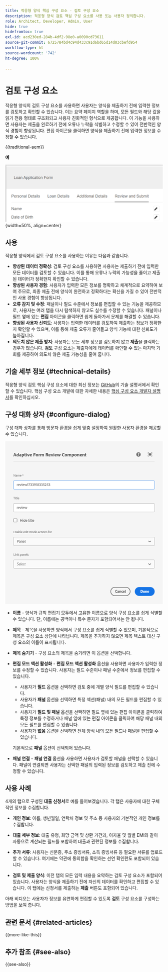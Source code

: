 ```yaml
---
title: 적응형 양식 핵심 구성 요소 - 검토 구성 요소
description: 적응형 양식 검토 핵심 구성 요소를 사용 또는 사용자 정의합니다.
role: Architect, Developer, Admin, User
hide: true
hidefromtoc: true
exl-id: acd230ed-284b-4df2-98e0-a0090cd73611
source-git-commit: 6725784bd4c94d433c91d6bd65d14d03cbefd954
workflow-type: ht
source-wordcount: '742'
ht-degree: 100%

---
```



# 검토 구성 요소

적응형 양식의 검토 구성 요소를 사용하면 사용자는 양식을 제출하기 전에 입력한 정보를 검토하고 확인할 수 있습니다. 이는 요약 페이지 역할을 하며, 모든 필드와 해당 값을 읽기 전용 형태로 구조화되고 사용자 친화적인 형식으로 제공합니다. 이 기능을 사용하면 사용자는 제출을 완료하기 전에 오류나 누락을 식별하고 수정할 수 있어 전반적인 양식 경험이 향상됩니다. 편집 아이콘을 클릭하면 양식을 제출하기 전에 입력한 정보를 수정할 수 있습니다.

{{traditional-aem}}

**예**

![검토 구성 요소](/help/adaptive-forms/assets/review-component.png){width=50%, align=center}

## 사용

적응형 양식에서 검토 구성 요소를 사용하는 이유는 다음과 같습니다.

- **향상된 데이터 정확성**: 검토 구성 요소를 사용하면 사용자는 제출하기 전에 입력한 모든 데이터를 검토할 수 있습니다. 이를 통해 오류나 누락의 가능성을 줄이고 제출된 데이터가 정확한지 확인할 수 있습니다.
- **향상된 사용자 경험**: 사용자가 입력한 모든 정보를 명확하고 체계적으로 요약하여 보여 주므로, 최종 제출 전에 양식이 완전하고 정확하다는 확신을 가질 수 있어 전반적인 사용 경험이 향상됩니다.
- **오류 감지 및 수정**: 패널이나 필드 수준에서 정보를 편집할 수 있는 기능을 제공하므로, 사용자는 여러 탭을 다시 탐색하지 않고도 실수를 수정할 수 있습니다. 패널이나 필드 옆에 있는 **편집** 아이콘을 클릭하면 쉽게 돌아가서 문제를 해결할 수 있습니다.
- **향상된 사용자 신뢰도**: 사용자는 입력한 데이터를 검토하여 제출하는 정보가 정확한지 확인할 수 있으며, 이를 통해 제출 오류가 줄어들고 양식 기능에 대한 신뢰도가 높아집니다.
- **의도치 않은 제출 방지**: 사용자는 모든 세부 정보를 검토하지 않고 **제출**&#x200B;을 클릭하는 경우가 많습니다. **검토** 구성 요소는 제출자에게 데이터를 확인할 수 있는 마지막 기회를 제공하여 의도치 않은 제출 가능성을 줄여 줍니다.


## 기술 세부 정보 {#technical-details}

적응형 양식 검토 핵심 구성 요소에 대한 최신 정보는 [GitHub](https://github.com/adobe/aem-core-forms-components/tree/master/ui.af.apps/src/main/content/jcr_root/apps/core/fd/components/form/textinput/v1/textinput)의 기술 설명서에서 확인할 수 있습니다. 핵심 구성 요소 개발에 대한 자세한 내용은 [핵심 구성 요소 개발자 설명서](/help/developing/overview.md)를 확인하십시오.

## 구성 대화 상자 {#configure-dialog}

구성 대화 상자를 통해 방문자 환경을 쉽게 맞춤 설정하여 원활한 사용자 환경을 제공할 수 있습니다.

![구성 대화 상자](/help/adaptive-forms/assets/review-component-configure-dialog.png)

- **이름** - 양식과 규칙 편집기 모두에서 고유한 이름으로 양식 구성 요소를 쉽게 식별할 수 있습니다. 단, 이름에는 공백이나 특수 문자가 포함되어서는 안 됩니다.

- **제목** - 제목을 사용하면 양식에서 구성 요소를 쉽게 식별할 수 있으며, 기본적으로 제목은 구성 요소 상단에 나타납니다. 제목을 추가하지 않으면 제목 텍스트 대신 구성 요소의 이름이 표시됩니다.
- **제목 숨기기** - 구성 요소의 제목을 숨기려면 이 옵션을 선택합니다.
- **편집 모드 액션 활성화** - **편집 모드 액션 활성화** 옵션을 사용하면 사용자가 입력한 정보를 수정할 수 있습니다. 사용자는 필드 수준이나 패널 수준에서 정보를 편집할 수 있습니다.
   - 사용자가 **필드** 옵션을 선택하면 검토 중에 개별 양식 필드를 편집할 수 있습니다.
   - 사용자가 **패널** 옵션을 선택하면 특정 섹션(패널) 내의 모든 필드를 편집할 수 있습니다.
   - 사용자가 **필드 및 패널** 옵션을 선택하면 필드 옆에 있는 편집 아이콘을 클릭하여 특정 정보를 수정하거나 패널 옆에 있는 편집 아이콘을 클릭하여 해당 패널 내의 모든 필드를 편집할 수 있습니다.
   - 사용자가 **없음** 옵션을 선택하면 전체 양식 내의 모든 필드나 패널을 편집할 수 있습니다.

  기본적으로 **패널** 옵션이 선택되어 있습니다.

- **패널 연결** - **패널 연결** 옵션을 사용하면 사용자가 검토할 패널을 선택할 수 있습니다. 패널이 연결되면 사용자는 선택한 패널의 입력된 정보를 검토하고 제출 전에 수정할 수 있습니다.

## 사용 사례

4개의 탭으로 구성된 **대출 신청서**&#x200B;로 예를 들어보겠습니다. 각 탭은 사용자에 대한 구체적인 정보를 수집합니다.

- **개인 정보**: 이름, 생년월일, 연락처 정보 및 주소 등 사용자의 기본적인 개인 정보를 수집합니다.

- **대출 세부 정보**: 대출 유형, 희망 금액 및 상환 기간과, 이자율 및 월별 EMI와 같이 자동으로 계산되는 필드를 포함하여 대출과 관련된 정보를 수집합니다.

- **추가 서류**: 사용자는 신분증, 주소 증빙서류, 소득 증빙서류 등 필요한 서류를 업로드할 수 있습니다. 여기에는 약관에 동의함을 확인하는 선언 확인란도 포함되어 있습니다.

- **검토 및 제출 양식**: 이전 탭의 모든 입력 내용을 요약하는 검토 구성 요소가 포함되어 있습니다. 사용자는 양식을 제출하기 전에 자신의 데이터를 확인하고 편집할 수 있습니다. 이 탭에는 신청서를 제출하는 **제출** 버튼도 포함되어 있습니다.

아래 비디오는 사용자가 정보를 유연하게 편집할 수 있도록 **검토** 구성 요소를 구성하는 방법을 보여 줍니다.

## 관련 문서 {#related-articles}

{{more-like-this}}

## 추가 참조 {#see-also}

{{see-also}}
